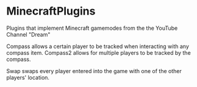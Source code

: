 # MinecraftPlugins
Plugins that implement Minecraft gamemodes from the the YouTube Channel "Dream"

Compass allows a certain player to be tracked when interacting with any compass item. Compass2 allows for multiple players to be tracked by the compass.

Swap swaps every player entered into the game with one of the other players' location.
